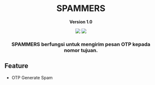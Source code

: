 <!-- <h2 align="center">
<img src="banner.png" style="vertical-align: bottom" width="50%">
</h2> -->

<h1 align="center">SPAMMERS</h1>
<p align="center"><b>Version 1.0</b></p>

<div align="center">
    <img src="https://img.shields.io/badge/Updated-2024/05/15-blue.svg?longCache=true&style=popout-round"/>
    <img src="https://img.shields.io/badge/Spammers.svg?longCache=true&style=flat-round"/>
    <h3>
        SPAMMERS berfungsi untuk mengirim pesan OTP kepada nomor tujuan.
    </h3>
</div>

## Feature

- OTP Generate Spam
